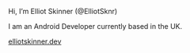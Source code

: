 Hi, I’m Elliot Skinner (@ElliotSknr)

I am an Android Developer currently based in the UK.

[elliotskinner.dev](https://elliotskinner.dev)


